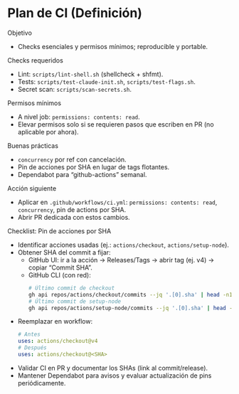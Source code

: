 # Plan de CI (Definición)

Objetivo
- Checks esenciales y permisos mínimos; reproducible y portable.

Checks requeridos
- Lint: `scripts/lint-shell.sh` (shellcheck + shfmt).
- Tests: `scripts/test-claude-init.sh`, `scripts/test-flags.sh`.
- Secret scan: `scripts/scan-secrets.sh`.

Permisos mínimos
- A nivel job: `permissions: contents: read`.
- Elevar permisos solo si se requieren pasos que escriben en PR (no aplicable por ahora).

Buenas prácticas
- `concurrency` por ref con cancelación.
- Pin de acciones por SHA en lugar de tags flotantes.
- Dependabot para “github-actions” semanal.

Acción siguiente
- Aplicar en `.github/workflows/ci.yml`: `permissions: contents: read`, `concurrency`, pin de actions por SHA.
- Abrir PR dedicada con estos cambios.

Checklist: Pin de acciones por SHA
- Identificar acciones usadas (ej.: `actions/checkout`, `actions/setup-node`).
- Obtener SHA del commit a fijar:
  - GitHub UI: ir a la acción → Releases/Tags → abrir tag (ej. v4) → copiar “Commit SHA”.
  - GitHub CLI (con red):
    ```bash
    # Último commit de checkout
    gh api repos/actions/checkout/commits --jq '.[0].sha' | head -n1
    # Último commit de setup-node
    gh api repos/actions/setup-node/commits --jq '.[0].sha' | head -n1
    ```
- Reemplazar en workflow:
  ```yaml
  # Antes
  uses: actions/checkout@v4
  # Después
  uses: actions/checkout@<SHA>
  ```
- Validar CI en PR y documentar los SHAs (link al commit/release).
- Mantener Dependabot para avisos y evaluar actualización de pins periódicamente.
